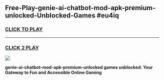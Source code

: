 
## Free-Play-genie-ai-chatbot-mod-apk-premium-unlocked-Unblocked-Games #eu4iq
<h3>
<a href="https://news.freeplayer.one?title=genie-ai-chatbot-mod-apk-premium-unlocked&ref=8M">CLICK TO PLAY</a></h3>
<hr>

<h3>
<a href="https://news.freeplayer.one?title=genie-ai-chatbot-mod-apk-premium-unlocked&ref=8M">CLICK 2 PLAY</a>
  
</h3>

<a href="https://news.freeplayer.one?title=genie-ai-chatbot-mod-apk-premium-unlocked&ref=8M"><img src="https://clearcache.store/games.png"></a>


**genie-ai-chatbot-mod-apk-premium-unlocked games unblocked: Your Gateway to Fun and Accessible Online Gaming**
